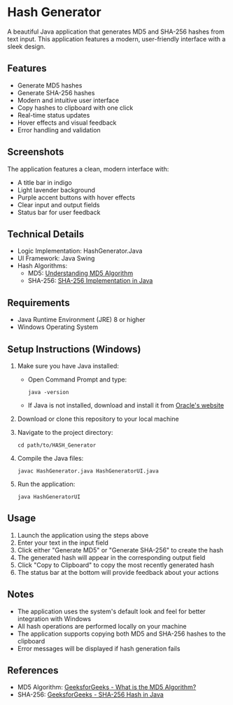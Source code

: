 # Hash Generator

A beautiful Java application that generates MD5 and SHA-256 hashes from text input. This application features a modern, user-friendly interface with a sleek design.

## Features

- Generate MD5 hashes
- Generate SHA-256 hashes
- Modern and intuitive user interface
- Copy hashes to clipboard with one click
- Real-time status updates
- Hover effects and visual feedback
- Error handling and validation

## Screenshots

The application features a clean, modern interface with:
- A title bar in indigo
- Light lavender background
- Purple accent buttons with hover effects
- Clear input and output fields
- Status bar for user feedback

## Technical Details

- Logic Implementation: HashGenerator.Java
- UI Framework: Java Swing
- Hash Algorithms:
  - MD5: [Understanding MD5 Algorithm](https://www.geeksforgeeks.org/what-is-the-md5-algorithm/)
  - SHA-256: [SHA-256 Implementation in Java](https://www.geeksforgeeks.org/sha-256-hash-in-java/)

## Requirements

- Java Runtime Environment (JRE) 8 or higher
- Windows Operating System

## Setup Instructions (Windows)

1. Make sure you have Java installed:
   - Open Command Prompt and type:
     ```
     java -version
     ```
   - If Java is not installed, download and install it from [Oracle's website](https://www.java.com/download/)

2. Download or clone this repository to your local machine

3. Navigate to the project directory:
   ```
   cd path/to/HASH_Generator
   ```

4. Compile the Java files:
   ```
   javac HashGenerator.java HashGeneratorUI.java
   ```

5. Run the application:
   ```
   java HashGeneratorUI
   ```

## Usage

1. Launch the application using the steps above
2. Enter your text in the input field
3. Click either "Generate MD5" or "Generate SHA-256" to create the hash
4. The generated hash will appear in the corresponding output field
5. Click "Copy to Clipboard" to copy the most recently generated hash
6. The status bar at the bottom will provide feedback about your actions

## Notes

- The application uses the system's default look and feel for better integration with Windows
- All hash operations are performed locally on your machine
- The application supports copying both MD5 and SHA-256 hashes to the clipboard
- Error messages will be displayed if hash generation fails

## References

- MD5 Algorithm: [GeeksforGeeks - What is the MD5 Algorithm?](https://www.geeksforgeeks.org/what-is-the-md5-algorithm/)
- SHA-256: [GeeksforGeeks - SHA-256 Hash in Java](https://www.geeksforgeeks.org/sha-256-hash-in-java/)
